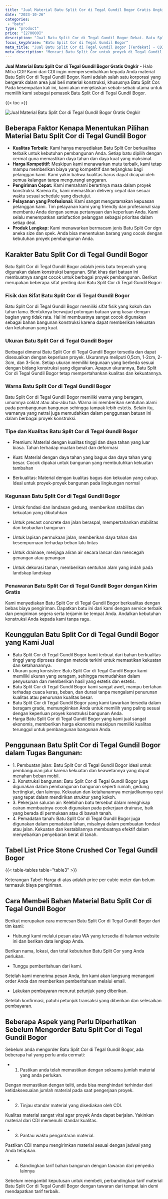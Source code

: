 ```yaml
---
title: "Jual Material Batu Split Cor di Tegal Gundil Bogor Gratis Ongkir"
date: "2023-10-26"
categories:
 - "batu"
type: "product"
price: "[270000]"
description: "Jual Batu Split Cor di Tegal Gundil Bogor Dekat. Batu Split Cor ini sering digunakan dalam proyek konstruksi sebagai material cor beton yang terpilih dan tahan lama. Kontak kami untuk mendapatkan informasi lebih lanjut."
focus_keyphrase: "Batu Split Cor di Tegal Gundil Bogor"
meta_title: "Jual Batu Split Cor di Tegal Gundil Bogor [Terdekat] - CDI"
meta_description: "Mencari Batu Split Cor untuk proyek di Tegal Gundil Bogor? Kami menyediakan Batu Split Cor berkualitas untuk campuran beton. Raih penawaran terbaik sekarang."
---
```


**Jual Material Batu Split Cor di Tegal Gundil Bogor Gratis Ongkir** - Halo Mitra CDI! Kami dari CDI ingin mempersembahkan kepada Anda material Batu Split Cor di Tegal Gundil Bogor. Kami adalah salah satu korporasi yang bergerak dalam area jual beli material konstruksi, khususnya Batu Split Cor. Pada kesempatan kali ini, kami akan menjelaskan sebab-sebab utama untuk memilih kami sebagai pemasok Batu Split Cor di Tegal Gundil Bogor.

{{< toc >}}

![Jual Material Batu Split Cor di Tegal Gundil Bogor Gratis Ongkir](/images/batu/batu-split-30.jpg)

## Beberapa Faktor Kenapa Menentukan Pilihan Material Batu Split Cor di Tegal Gundil Bogor

*   **Kualitas Terbaik:** Kami hanya menyediakan Batu Split Cor berkualitas terbaik untuk kebutuhan pembangunan Anda. Setiap batu dipilih dengan cermat guna memastikan daya tahan dan daya kuat yang maksimal.
*   **Harga Kompetitif:** Meskipun kami menawarkan mutu terbaik, kami tetap mampu memberikan biaya yang kompetitif dan terjangkau bagi pelanggan kami. Kami yakin bahwa kualitas harus dapat dicapai oleh semua kalangan tanpa mengurangi anggaran.
*   **Pengiriman Cepat:** Kami memahami berartinya masa dalam proyek konstruksi. Karena itu, kami memastikan delivery cepat dan sesuai waktu sesuai schedule yang disetujui.
*   **Pelayanan yang Profesional:** Kami sangat mengutamakan kepuasan pelanggan kami. Tim pelayanan kami yang friendly dan profesional siap membantu Anda dengan semua pertanyaan dan keperluan Anda. Kami selalu menempatkan satisfaction pelanggan sebagai prioritas dalam setiap deal.
*   **Produk Lengkap:** Kami menawarkan bermacam jenis Batu Split Cor dgn aneka size dan spek. Anda bisa menentukan barang yang cocok dengan kebutuhan proyek pembangunan Anda.

## Karakter Batu Split Cor di Tegal Gundil Bogor

Batu Split Cor di Tegal Gundil Bogor adalah jenis batu terpecah yang digunakan dalam konstruksi bangunan. Sifat khas dari batuan ini membuatnya sangat cocok untuk berbagai proyek pembangunan. Berikut merupakan beberapa sifat penting dari Batu Split Cor di Tegal Gundil Bogor:

### Fisik dan Sifat Batu Split Cor di Tegal Gundil Bogor

Batu Split Cor di Tegal Gundil Bogor memiliki sifat fisik yang kokoh dan tahan lama. Bentuknya berwujud potongan batuan yang kasar dengan bagian yang tidak rata. Hal ini membuatnya sangat cocok digunakan sebagai bahan bangunan konstruksi karena dapat memberikan kekuatan dan ketahanan yang kuat.

### Ukuran Batu Split Cor di Tegal Gundil Bogor

Berbagai dimensi Batu Split Cor di Tegal Gundil Bogor tersedia dan dapat disesuaikan dengan keperluan proyek. Ukurannya meliputi 0,5cm, 1-2cm, 2-3cm, dan 3-5cm. Setiap ukuran memiliki kegunaan yang berbeda sesuai dengan bidang konstruksi yang digunakan. Apapun ukurannya, Batu Split Cor di Tegal Gundil Bogor tetap mempertahankan kualitas dan kekuatannya.

### Warna Batu Split Cor di Tegal Gundil Bogor

Batu Split Cor di Tegal Gundil Bogor memiliki warna yang beragam, umumnya coklat atau abu-abu tua. Warna ini memberikan sentuhan alami pada pembangunan bangunan sehingga tampak lebih estetis. Selain itu, warnanya yang netral juga memudahkan dalam penggunaan batuan ini dalam berbagai proyek konstruksi.

### Tipe dan Kualitas Batu Split Cor di Tegal Gundil Bogor

*   Premium: Material dengan kualitas tinggi dan daya tahan yang luar biasa. Tahan terhadap muatan berat dan deformasi

*   Kuat: Material dengan daya tahan yang bagus dan daya tahan yang besar. Cocok dipakai untuk bangunan yang membutuhkan kekuatan tambahan

*   Berkualitas: Material dengan kualitas bagus dan kekuatan yang cukup. Ideal untuk proyek-proyek bangunan pada lingkungan normal

### Kegunaan Batu Split Cor di Tegal Gundil Bogor

*   Untuk fondasi dan landasan gedung, memberikan stabilitas dan kekuatan yang dibutuhkan

*   Untuk precast concrete dan jalan beraspal, mempertahankan stabilitas dan keabadian bangunan

*   Untuk lapisan permukaan jalan, memberikan daya tahan dan kesempurnaan terhadap beban lalu lintas

*   Untuk drainase, menjaga aliran air secara lancar dan mencegah genangan atau genangan

*   Untuk dekorasi taman, memberikan sentuhan alam yang indah pada landskap landskap

### Penawaran Batu Split Cor di Tegal Gundil Bogor dengan Kirim Gratis

Kami menyediakan Batu Split Cor di Tegal Gundil Bogor berkualitas dengan bebas biaya pengiriman. Dapatkan batu ini dari kami dengan service terbaik dan pengiriman segera serta terjamin ke tempat Anda. Andalkan kebutuhan konstruksi Anda kepada kami tanpa ragu.

## Keunggulan Batu Split Cor di Tegal Gundil Bogor yang Kami Jual

*   Batu Split Cor di Tegal Gundil Bogor kami terbuat dari bahan berkualitas tinggi yang diproses dengan metode terkini untuk memastikan kekuatan dan ketahanannya.
*   Ukuran yang konsisten: Batu Split Cor di Tegal Gundil Bogor kami memiliki ukuran yang seragam, sehingga memudahkan dalam penyusunan dan memberikan hasil yang estetis dan estetis.
*   Batu Split Cor di Tegal Gundil Bogor kami sangat awet, mampu bertahan terhadap cuaca keras, beban, dan durasi tanpa mengalami penurunan kualitas atau penurunan kualitas besar.
*   Batu Split Cor di Tegal Gundil Bogor yang kami tawarkan tersedia dalam beragam grade, memungkinkan Anda untuk memilih yang paling sesuai dengan keperluan proyek konstruksi bangunan Anda.
*   Harga Batu Split Cor di Tegal Gundil Bogor yang kami jual sangat ekonomis, memberikan harga ekonomis meskipun memiliki kualitas terunggul untuk pembangunan bangunan Anda.

## Penggunaan Batu Split Cor di Tegal Gundil Bogor dalam Tugas Bangunan:

*   1\. Pembuatan jalan: Batu Split Cor di Tegal Gundil Bogor ideal untuk pembangunan jalur karena kekuatan dan keawetannya yang dapat menahan beban mobil.
*   2\. Konstruksi bangunan: Batu Split Cor di Tegal Gundil Bogor juga digunakan dalam pembangunan bangunan seperti rumah, gedung bertingkat, dan lainnya. Kekuatan dan ketahanannya menjadikannya opsi yang tepat dalam mendirikan struktur yang kokoh.
*   3\. Pekerjaan saluran air: Kelebihan batu tersebut dalam menghisap cairan membuatnya cocok digunakan pada pekerjaan drainase, baik yang berada di permukaan atau di bawah tanah.
*   4\. Pemadatan tanah: Batu Split Cor di Tegal Gundil Bogor juga digunakan dalam pemadatan lahan, misalnya dalam pembuatan fondasi atau jalan. Kekuatan dan kestabilannya membuatnya efektif dalam menyebarkan penyebaran berat di tanah.

## Tabel List Price Stone Crushed Cor Tegal Gundil Bogor

{{< table-tables table="table3" >}}

Keterangan Tabel: Harga di atas adalah price per cubic meter dan belum termasuk biaya pengiriman.

## Cara Membeli Bahan Material Batu Split Cor di Tegal Gundil Bogor

Berikut merupakan cara memesan Batu Split Cor di Tegal Gundil Bogor dari tim kami:

*   Hubungi kami melalui pesan atau WA yang tersedia di halaman website ini dan berikan data lengkap Anda.

Berikan nama, lokasi, dan total kebutuhan Batu Split Cor yang Anda perlukan.
*   Tunggu pemberitahuan dari kami.

Setelah kami menerima pesan Anda, tim kami akan langsung menangani order Anda dan memberikan pemberitahuan melalui email.
*   Lakukan pembayaran menurut petunjuk yang diberikan.

Setelah konfirmasi, patuhi petunjuk transaksi yang diberikan dan selesaikan pembayaran.

## Beberapa Aspek yang Perlu Diperhatikan Sebelum Mengorder Batu Split Cor di Tegal Gundil Bogor

Sebelum anda mengorder Batu Split Cor di Tegal Gundil Bogor, ada beberapa hal yang perlu anda cermati:

*   1. Pastikan anda telah memastikan dengan seksama jumlah material yang anda perlukan.

Dengan memastikan dengan teliti, anda bisa menghindari terhindar dari ketidaksesuaian jumlah material pada saat pengerjaan proyek.
*   2. Tinjau standar material yang disediakan oleh CDI.

Kualitas material sangat vital agar proyek Anda dapat berjalan. Yakinkan material dari CDI memenuhi standar kualitas.
*   3. Pantau waktu pengantaran material.

Pastikan CDI mampu mengirimkan material sesuai dengan jadwal yang Anda tetapkan.
*   4. Bandingkan tarif bahan bangunan dengan tawaran dari penyedia lainnya

Sebelum mengambil keputusan untuk membeli, perbandingkan tarif material Batu Split Cor di Tegal Gundil Bogor dengan tawaran dari tempat lain demi mendapatkan tarif terbaik.